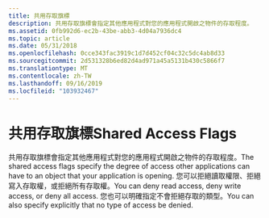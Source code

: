 ```yaml
---
title: 共用存取旗標
description: 共用存取旗標會指定其他應用程式對您的應用程式開啟之物件的存取程度。
ms.assetid: 0fb992d6-ec2b-43be-abb3-4d04a7936dc4
ms.topic: article
ms.date: 05/31/2018
ms.openlocfilehash: 0cce343fac3919c1d7d452cf04c32c5dc4ab8d33
ms.sourcegitcommit: 2d531328b6ed82d4ad971a45a5131b430c5866f7
ms.translationtype: MT
ms.contentlocale: zh-TW
ms.lasthandoff: 09/16/2019
ms.locfileid: "103932467"
---
```

# <a name="shared-access-flags"></a><span data-ttu-id="277b1-103">共用存取旗標</span><span class="sxs-lookup"><span data-stu-id="277b1-103">Shared Access Flags</span></span>

<span data-ttu-id="277b1-104">共用存取旗標會指定其他應用程式對您的應用程式開啟之物件的存取程度。</span><span class="sxs-lookup"><span data-stu-id="277b1-104">The shared access flags specify the degree of access other applications can have to an object that your application is opening.</span></span> <span data-ttu-id="277b1-105">您可以拒絕讀取權限、拒絕寫入存取權，或拒絕所有存取權。</span><span class="sxs-lookup"><span data-stu-id="277b1-105">You can deny read access, deny write access, or deny all access.</span></span> <span data-ttu-id="277b1-106">您也可以明確指定不會拒絕存取的類型。</span><span class="sxs-lookup"><span data-stu-id="277b1-106">You can also specify explicitly that no type of access be denied.</span></span>

 

 





